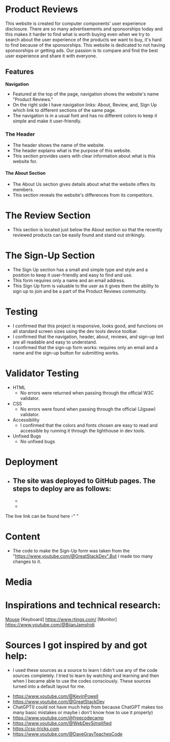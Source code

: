 # Product Reviews

This website is created for computer components' user experience disclosure. There are so many advertisements and sponsorships today and this makes it harder to find what is worth buying even when we try to search about the user experience of the products we want to buy, it's hard to find because of the sponsorships. This website is dedicated to not having sponsorships or getting ads. Our passion is to compare and find the best user experience and share it with everyone.

## Features

**Navigation**

- Featured at the top of the page, navigation shows the website's name "Product Reviews."
- On the right side I have navigation links: About, Review, and, Sign Up which link to different sections of the same page. 
- The navigation is in a usual font and has no different colors to keep it simple and make it user-friendly.

### The Header

- The header shows the name of the website.
- The header explains what is the purpose of this website.
- This section provides users with clear information about what is this website for.

#### The About Section

- The About Us section gives details about what the website offers its members.
- This section reveals the website's differences from its competitors.

# The Review Section

- This section is located just below the About section so that the recently reviewed products can be easily found and stand out strikingly.

# The Sign-Up Section

- The Sign Up section has a small and simple type and style and a position to keep it user-friendly and easy to find and use.
- This form requires only a name and an email address.
- This Sign Up form is valuable to the user as it gives them the ability to sign up to join and be a part of the Product Reviews community.

# Testing

- I confirmed that this project is responsive, looks good, and functions on all standard screen sizes using the dev tools device toolbar.
- I confirmed that the navigation, header, about, reviews, and sign-up text are all readable and easy to understand.
- I confirmed that the sign-up form works: requires only an email and a name and the sign-up button for submitting works.

# Validator Testing

- HTML
    - No errors were returned when passing through the official W3C validator.
- CSS 
    - No errors were found when passing through the official (Jigsaw) validator.
- Accessibility
    - I confirmed that the colors and fonts chosen are easy to read and accessible by running it through the lighthouse in dev tools.
- Unfixed Bugs
    - No unfixed bugs

# Deployment
- The site was deployed to GitHub pages. The steps to deploy are as follows:
    -
    -
    -
The live link can be found here -" "

# Content
- The code to make the Sign-Up form was taken from the "https://www.youtube.com/@GreatStackDev".But I made too many changes to it.


# Media 

# Inspirations and technical research: 
[Mouse](https://www.youtube.com/@TechLead)
[Keyboard] https://www.rtings.com/
[Monitor] https://www.youtube.com/@BijanJamshidi

# Sources I got inspired by and got help:
- I used these sources as a source to learn I didn't use any of the code sources completely. I tried to learn by watching and learning and then when I became able to use the codes consciously. These sources turned into a default layout for me.
* https://www.youtube.com/@KevinPowell
* https://www.youtube.com/@GreatStackDev
* ChatGPT(I could not have much help from because ChatGPT makes too many basic mistakes or maybe i don't know how to use it properly)
* https://www.youtube.com/@freecodecamp
* https://www.youtube.com/@WebDevSimplified
* https://css-tricks.com
* https://www.youtube.com/@DaveGrayTeachesCode










